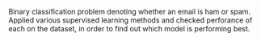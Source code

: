 Binary classification problem denoting whether an email is ham or spam. Applied various supervised learning methods and checked perforance of each on the dataset, in order to find out which model is performing best.
